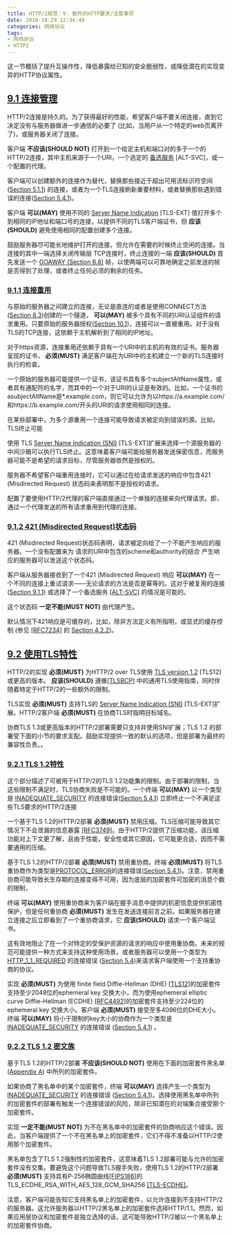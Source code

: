 ```yaml
---
title: HTTP/2规范：9. 额外的HTTP要求/注意事项
date: 2016-10-29 12:34:49
categories: 网络协议
tags:
- 网络协议
- HTTP2
---
```


这一节概括了提升互操作性，降低暴露给已知的安全脆弱性，或降低潜在的实现变异的HTTP协议属性。

<!--more-->

## [9.1 连接管理](https://http2.github.io/http2-spec/#rfc.section.9.1)

HTTP/2连接是持久的。为了获得最好的性能，希望客户端不要关闭连接，直到它决定没有与服务器做进一步通信的必要了 (比如，当用户从一个特定的web页离开了)，或服务器关闭了连接。

客户端 **不应该(SHOULD NOT)** 打开到一个给定主机和端口对的多于一个的HTTP/2连接，其中主机来源于一个URI，一个选定的 [备选服务](https://http2.github.io/http2-spec/#ALT-SVC) [ALT-SVC]，或一个配置的代理。

客户端可以创建额外的连接作为替代，替换那些接近于超出可用流标识符空间 ([Section 5.1.1](https://http2.github.io/http2-spec/#StreamIdentifiers)) 的连接，或者为一个TLS连接刷新重要材料，或者替换那些遇到错误的连接([Section 5.4.1](https://http2.github.io/http2-spec/#ConnectionErrorHandler))。

客户端 **可以(MAY)** 使用不同的 [Server Name Indication](https://http2.github.io/http2-spec/#TLS-EXT) [TLS-EXT] 值打开多个到相同的IP地址和端口号的连接，以提供不同的TLS客户端证书，但 **应该(SHOULD)** 避免使用相同的配置创建多个连接。

鼓励服务器尽可能长地维护打开的连接，但允许在需要的时候终止空闲的连接。当连接的其中一端选择关闭传输层 TCP连接时，终止连接的一端 **应该(SHOULD)** 首先发送一个 [GOAWAY (Section 6.8)](https://http2.github.io/http2-spec/#GOAWAY) 帧，以使两端可以可靠地确定之前发送的帧是否得到了处理，或者终止任何必须的剩余的任务。

### [9.1.1 连接重用](https://http2.github.io/http2-spec/#reuse)

与原始的服务器之间建立的连接，无论是直连的或者是使用CONNECT方法([Section 8.3](https://http2.github.io/http2-spec/#CONNECT))创建的一个隧道， **可以(MAY)** 被多个具有不同的URI认证组件的请求重用。只要原始的服务器授权([Section 10.1](https://http2.github.io/http2-spec/#authority))，连接可以一直被重用。对于没有TLS的TCP连接，这依赖于主机解析到了相同的IP地址。

对于https资源，连接重用还依赖于具有一个URI中的主机的有效的证书。服务器呈现的证书， **必须(MUST)** 满足客户端在为URI中的主机建立一个新的TLS连接时执行的检查。

一个原始的服务器可能提供一个证书，该证书具有多个subjectAltName属性，或者具有通配符的名字，而其中的一个对于URI的认证是有效的。比如，一个证书的asubjectAltName是*.example.com，则它可以允许为以https://a.example.com/和https://b.example.com/开头的URI的请求使用相同的连接。


在某些部署中，为多个源重用一个连接可能导致请求被定向到错误的源。比如，TLS终止可能

使用 TLS [Server Name Indication (SNI)](https://http2.github.io/http2-spec/#TLS-EXT) [TLS-EXT]扩展来选择一个源服务器的中间沙箱可以执行TLS终止。这意味着客户端可能给服务器发送保密信息，而服务器可能不是希望的请求目标，尽管服务器依然是授权的。

服务器不希望客户端重用连接时，它可以通过在给请求发送的响应中包含421 (Misdirected Request) 状态码来表明那不是授权的请求。

配置了要使用HTTP/2代理的客户端直接通过一个单独的连接来向代理请求。即，通过一个代理发送的所有请求重用到代理的连接。

### [9.1.2 421 (Misdirected Request)状态码](https://http2.github.io/http2-spec/#MisdirectedRequest)

421 (Misdirected Request)状态码表明，请求被定向给了一个不能产生响应的服务器。一个没有配置来为 请求的URI中包含的scheme和authority的结合 产生响应的服务器可以发送这个状态码。

客户端从服务器接收到了一个421 (Misdirected Request) 响应 **可以(MAY)** 在一个不同的连接上重试请求——无论请求的方法是否是幂等的。这对于被复用的连接([Section 9.1.1](https://http2.github.io/http2-spec/#reuse)) 或选择了一个备选服务 [[ALT-SVC]](https://http2.github.io/http2-spec/#ALT-SVC) 的情况是可能的。

这个状态码 **一定不能(MUST NOT)** 由代理产生。

默认情况下421响应是可缓存的，比如，除非方法定义有所指明，或显式的缓存控制 (参见 [[RFC7234]](https://http2.github.io/http2-spec/#RFC7234) 的 [Section 4.2.2](https://svn.tools.ietf.org/svn/wg/httpbis/specs/rfc7234.html#heuristic.freshness))。

## [9.2 使用TLS特性](https://http2.github.io/http2-spec/#TLSUsage)

HTTP/2的实现 **必须(MUST)** 为HTTP/2 over TLS使用 [TLS version 1.2](https://http2.github.io/http2-spec/#TLS12) [TLS12]或更高的版本。 **应该(SHOULD)** 遵循[[TLSBCP]](https://http2.github.io/http2-spec/#TLSBCP) 中的通用TLS使用指南，同时伴随着特定于HTTP/2的一些额外的限制。

TLS实现  **必须(MUST)** 支持TLS的 [Server Name Indication (SNI)](https://http2.github.io/http2-spec/#TLS-EXT) [TLS-EXT]扩展。HTTP/2客户端 **必须(MUST)** 在协商TLS时指明目标域名。

协商TLS 1.3或更高版本的HTTP/2部署需要只支持并使用SNI扩展；TLS 1.2 的部署受下面的小节的要求支配。鼓励实现提供一致的默认的选项，但是部署为最终的兼容性负责。。

### [9.2.1 TLS 1.2特性](https://http2.github.io/http2-spec/#rfc.section.9.2.1)

这个部分描述了可被用于HTTP/2的TLS 1.2功能集的限制。由于部署的限制，当这些限制不满足时，TLS协商失败是不可能的。一个终端  **可以(MAY)** 以一个类型是 [INADEQUATE_SECURITY](https://http2.github.io/http2-spec/#INADEQUATE_SECURITY) 的连接错误([Section 5.4.1](https://http2.github.io/http2-spec/#ConnectionErrorHandler)) 立即终止一个不满足这些TLS要求的HTTP/2连接

一个基于TLS 1.2的HTTP/2部署 **必须(MUST)** 禁用压缩。TLS压缩可能导致其它情况下不会泄漏的信息暴露 [[RFC3749]](https://http2.github.io/http2-spec/#RFC3749)。由于HTTP/2提供了压缩功能，该压缩功能对上下文更了解，且由于性能，安全性或其它原因，它可能更合适，因而不需要通用的压缩。

基于TLS 1.2的HTTP/2部署 **必须(MUST)** 禁用重协商。终端 **必须(MUST)** 将TLS重协商作为类型是[PROTOCOL_ERROR](https://http2.github.io/http2-spec/#PROTOCOL_ERROR)的连接错误([Section 5.4.1](https://http2.github.io/http2-spec/#ConnectionErrorHandler))。注意，禁用重协商可能导致长生存期的连接变得不可用，因为底层的加密套件可加密的消息个数的限制，

终端 **可以(MAY)** 使用重协商来为客户端在握手消息中提供的机密信息提供机密性保护，但是任何重协商 **必须(MUST)** 发生在发送连接前言之前。如果服务器在建立连接之后立即看到了一个重协商请求，它 **应该(SHOULD)** 请求一个客户端证书。


这有效地阻止了在一个对特定的受保护资源的请求的响应中使用重协商。未来的规范可能提供一种方式来支持这种使用场景。或者服务器可以使用一个类型为 [HTTP_1_1_REQUIRED](https://http2.github.io/http2-spec/#HTTP_1_1_REQUIRED) 的连接错误 ([Section 5.4](https://http2.github.io/http2-spec/#ErrorHandler))来请求客户端使用一个支持重协商的协议。

实现 **必须(MUST)** 为使用 finite field Diffie-Hellman (DHE) [[TLS12]](https://http2.github.io/http2-spec/#TLS12)的加密套件支持至少2048位的ephemeral key 交换大小，而为使用ephemeral elliptic curve Diffie-Hellman (ECDHE) [[RFC4492]](https://http2.github.io/http2-spec/#RFC4492)的加密套件支持至少224位的ephemeral key 交换大小。客户端 **必须(MUST)** 接受至多4096位的DHE大小。终端 **可以(MAY)** 将小于限制的key大小的协商作为一个类型是 [INADEQUATE_SECURITY](https://http2.github.io/http2-spec/#INADEQUATE_SECURITY) 的连接错误 ([Section 5.4.1](https://http2.github.io/http2-spec/#ConnectionErrorHandler)) 。

### [9.2.2 TLS 1.2 密文族](https://http2.github.io/http2-spec/#rfc.section.9.2.2)

基于TLS 1.2的HTTP/2部署 **不应该(SHOULD NOT)** 使用在下面的加密套件黑名单 ([Appendix A](https://http2.github.io/http2-spec/#BadCipherSuites)) 中所列的加密套件。

如果协商了黑名单中的某个加密套件，终端 **可以(MAY)** 选择产生一个类型为 [INADEQUATE_SECURITY](https://http2.github.io/http2-spec/#INADEQUATE_SECURITY) 的连接错误 ([Section 5.4.1](https://http2.github.io/http2-spec/#ConnectionErrorHandler))。选择使用黑名单中所列的加密套件的部署有触发一个连接错误的风险，除非已知潜在的对端集合接受那个加密套件。

实现 **一定不能(MUST NOT)** 为不在黑名单中的加密套件的协商响应这个错误。因此，当客户端提供了一个不在黑名单上的加密套件，它们不得不准备以HTTP/2使用那个加密套件。

黑名单包含了TLS 1.2强制性的加密套件，这意味着TLS 1.2部署可能与允许的加密套件没有交集。要避免这个问题导致TLS握手失败，使用TLS 1.2的HTTP/2部署 **必须(MUST)** 支持具有P-256椭圆曲线[[FIPS186]](https://http2.github.io/http2-spec/#FIPS186)的TLS_ECDHE_RSA_WITH_AES_128_GCM_SHA256 [[TLS-ECDHE]](https://http2.github.io/http2-spec/#TLS-ECDHE)。

注意，客户端可能告知它支持黑名单上的加密套件，以允许连接到不支持HTTP/2的服务器。这允许服务器以HTTP/2黑名单上的加密套件选择HTTP/1.1。然而，如果应用层协议和加密套件是独立选择的话，这可能导致HTTP/2被以一个黑名单上的加密套件协商。
